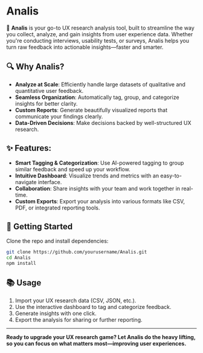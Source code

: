 # Analis

🚀 **Analis** is your go-to UX research analysis tool, built to streamline the way you collect, analyze, and gain insights from user experience data. Whether you're conducting interviews, usability tests, or surveys, Analis helps you turn raw feedback into actionable insights—faster and smarter.

## 🔍 **Why Analis?**

- **Analyze at Scale**: Efficiently handle large datasets of qualitative and quantitative user feedback.
- **Seamless Organization**: Automatically tag, group, and categorize insights for better clarity.
- **Custom Reports**: Generate beautifully visualized reports that communicate your findings clearly.
- **Data-Driven Decisions**: Make decisions backed by well-structured UX research.

## ✨ **Features**:

- **Smart Tagging & Categorization**: Use AI-powered tagging to group similar feedback and speed up your workflow.
- **Intuitive Dashboard**: Visualize trends and metrics with an easy-to-navigate interface.
- **Collaboration**: Share insights with your team and work together in real-time.
- **Custom Exports**: Export your analysis into various formats like CSV, PDF, or integrated reporting tools.

## 🚀 **Getting Started**

Clone the repo and install dependencies:
```bash
git clone https://github.com/yourusername/Analis.git
cd Analis
npm install
```

## 📚 **Usage**

1. Import your UX research data (CSV, JSON, etc.).
2. Use the interactive dashboard to tag and categorize feedback.
3. Generate insights with one click.
4. Export the analysis for sharing or further reporting.

---

**Ready to upgrade your UX research game? Let Analis do the heavy lifting, so you can focus on what matters most—improving user experiences.**
